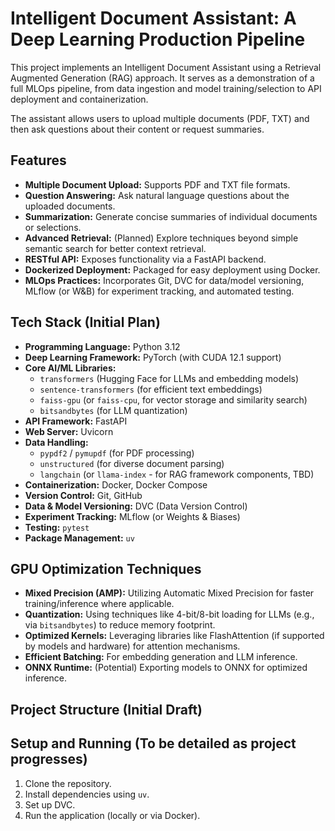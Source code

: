 # Intelligent Document Assistant: A Deep Learning Production Pipeline

This project implements an Intelligent Document Assistant using a Retrieval Augmented Generation (RAG) approach. It serves as a demonstration of a full MLOps pipeline, from data ingestion and model training/selection to API deployment and containerization.

The assistant allows users to upload multiple documents (PDF, TXT) and then ask questions about their content or request summaries.

## Features
*   **Multiple Document Upload:** Supports PDF and TXT file formats.
*   **Question Answering:** Ask natural language questions about the uploaded documents.
*   **Summarization:** Generate concise summaries of individual documents or selections.
*   **Advanced Retrieval:** (Planned) Explore techniques beyond simple semantic search for better context retrieval.
*   **RESTful API:** Exposes functionality via a FastAPI backend.
*   **Dockerized Deployment:** Packaged for easy deployment using Docker.
*   **MLOps Practices:** Incorporates Git, DVC for data/model versioning, MLflow (or W&B) for experiment tracking, and automated testing.

## Tech Stack (Initial Plan)
*   **Programming Language:** Python 3.12
*   **Deep Learning Framework:** PyTorch (with CUDA 12.1 support)
*   **Core AI/ML Libraries:**
    *   `transformers` (Hugging Face for LLMs and embedding models)
    *   `sentence-transformers` (for efficient text embeddings)
    *   `faiss-gpu` (or `faiss-cpu`, for vector storage and similarity search)
    *   `bitsandbytes` (for LLM quantization)
*   **API Framework:** FastAPI
*   **Web Server:** Uvicorn
*   **Data Handling:**
    *   `pypdf2` / `pymupdf` (for PDF processing)
    *   `unstructured` (for diverse document parsing)
    *   `langchain` (or `llama-index` - for RAG framework components, TBD)
*   **Containerization:** Docker, Docker Compose
*   **Version Control:** Git, GitHub
*   **Data & Model Versioning:** DVC (Data Version Control)
*   **Experiment Tracking:** MLflow (or Weights & Biases)
*   **Testing:** `pytest`
*   **Package Management:** `uv`

## GPU Optimization Techniques
*   **Mixed Precision (AMP):** Utilizing Automatic Mixed Precision for faster training/inference where applicable.
*   **Quantization:** Using techniques like 4-bit/8-bit loading for LLMs (e.g., via `bitsandbytes`) to reduce memory footprint.
*   **Optimized Kernels:** Leveraging libraries like FlashAttention (if supported by models and hardware) for attention mechanisms.
*   **Efficient Batching:** For embedding generation and LLM inference.
*   **ONNX Runtime:** (Potential) Exporting models to ONNX for optimized inference.

## Project Structure (Initial Draft)


## Setup and Running (To be detailed as project progresses)
1.  Clone the repository.
2.  Install dependencies using `uv`.
3.  Set up DVC.
4.  Run the application (locally or via Docker).
